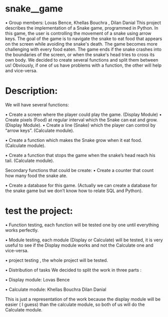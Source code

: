 # snake__game
•	Group members: Lovas Bence, Khellas Bouchra , Dilan Danial
This project describes the implementation of a Snake game, programmed in Python. In this game, the user is controlling the movement of a snake using arrow keys. The goal of the game is to navigate the snake to eat food that appears on the screen while avoiding the snake's death. The game becomes more challenging with every food eaten. The game ends if the snake crashes into the boundaries of the screen, or when the snake's head tries to cross its own body.
We decided to create several functions and split them between us! Obviously, if one of us have problems with a function, the other will help and vice-versa.
#	Description:
We will have several functions: 

•	Create a screen where the player could play the game. (Display Module)
•	Create pixels (Food) at regular interval which the Snake can eat and grow. (Display Module).
•	Create a line (Snake) which the player can control by “arrow keys”. (Calculate module).

•	Create a function which makes the Snake grow when it eat food. (Calculate module).

•	Create a function that stops the game when the snake’s head reach his tail. (Calculate module).

Secondary functions that could be create: 
•	Create a counter that count how many food the snake ate.

•	Create a database for this game. (Actually we can create a database for the snake game but we don’t know how to relate SQL and Python).

#	test the  project:
•	Function testing, each function will be tested one by one until everything works perfectly.

•	Module testing, each module (Display or Calculate) will be tested, it is very useful to see if the Display module works and not the Calculate one and vice-versa.

•	project testing , the whole project will be tested.

•	Distribution of tasks
We decided to split the work in three parts : 

•	Display module: Lovas Bence 

•	Calculate module: Khellas Bouchra Dilan Danial 

This is just a representation of the work because the display module will be easier ( I guess) than the calculate module, so both of us will do the Calculate module.

